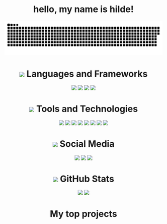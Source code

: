 <h1 align="center"> hello, my name is hilde! </h1>

<p align="center">
 <img width="600" src="assets/github-snake.svg" alt="snake"/>
</p>

<div align="center">
  <h1>
    <img src="https://i.imgur.com/HgCjMI5.gif" width="64px"> Languages and Frameworks
  </h1>
</div>

<div align="center">
 <img src="https://img.shields.io/badge/c-1e1e2e.svg?style=for-the-badge&logo=C&logoColor=white" height="35px"> 
 <img src="https://img.shields.io/badge/c++-1e1e2e.svg?style=for-the-badge&logo=c%2B%2B&logoColor=white" height="35px"> 
 <img src="https://img.shields.io/badge/python-1e1e2e.svg?style=for-the-badge&logo=python&logoColor=white" height="35px">
  <img src="https://img.shields.io/badge/bash_script-1e1e2e.svg?style=for-the-badge&logo=gnu-bash&logoColor=white" height="35px">
</div>


<div align="center">
  <h1>
    <img src="https://i.imgur.com/72GslRm.gif" width="64px"> Tools and Technologies
  </h1>
</div>

<div align="center">
  <img src="https://img.shields.io/badge/Docker-1e1e2e.svg?style=for-the-badge&logo=docker&logoColor=white" height="35px">
  <img src="https://img.shields.io/badge/Kubernetes-1e1e2e.svg?style=for-the-badge&logo=kubernetes&logoColor=white" height="35px">
  <img src="https://img.shields.io/badge/Ansible-1e1e2e.svg?style=for-the-badge&logo=ansible&logoColor=white" height="35px">
  <img src="https://img.shields.io/badge/Git-1e1e2e.svg?style=for-the-badge&logo=git&logoColor=white" height="35px">
  <img src="https://img.shields.io/badge/Github-1e1e2e.svg?style=for-the-badge&logo=github&logoColor=white" height="35px">
  <img src="https://img.shields.io/badge/Gitlab-1e1e2e.svg?style=for-the-badge&logo=gitlab&logoColor=white" height="35px">
  <img src="https://img.shields.io/badge/Arch-1e1e2e.svg?style=for-the-badge&logo=archlinux&logoColor=white" height="35px">
  <img src="https://img.shields.io/badge/Neovim-1e1e2e.svg?style=for-the-badge&logo=neovim&logoColor=white" height="35px">
</div>

<div align="center">
  <h1>
  <img src="https://i.imgur.com/bV7Z20x.gif" width="64px"> Social Media
  </h1>
</div>

<div align="center">
  <a href="https://t.me/+E18nvGwQOLw3ZjA6" target="_blank"><img src="https://img.shields.io/badge/Telegram-1e1e2e.svg?style=for-the-badge&logo=telegram&logoColor=white" height="35px"></a>
  <a href="https://habr.com/ru/users/whyhilde/" target="_blank"><img src="https://img.shields.io/badge/-habr-1e1e2e.svg?style=for-the-badge&logo=habr&logoColor=white" height="35px"></a>
  <a href="https://reddit.com/user/whyhilde" target="_blank"><img src="https://img.shields.io/badge/Reddit-1e1e2e.svg?style=for-the-badge&logo=Reddit&logoColor=white" height="35px"></a>
</div>

<div align="center">
  <h1>
    <img src="https://i.pinimg.com/originals/ca/1d/9e/ca1d9e9ee0036ff2d88cdd8d895f5244.gif" width="64px"> GitHub Stats
  </h1>
  <img src="https://github-readme-stats.vercel.app/api?username=whyhilde&count_private=true&show_icons=true&theme=catppuccin_mocha&rank_icon=github&border_radius=8" width="435px">
  <img src="https://github-readme-stats.vercel.app/api/top-langs/?username=whyhilde&theme=catppuccin_mocha&hide_border=false&include_all_commits=false&count_private=false&layout=compact" width="330px">
</div>

<h1 align="center"> My top projects </h1>
